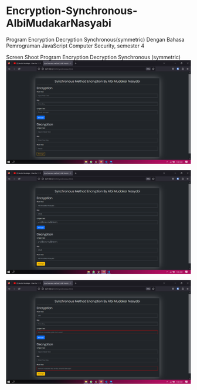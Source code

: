 # Encryption-Synchronous-AlbiMudakarNasyabi
Program Encryption Decryption Synchronous(symmetric) Dengan Bahasa Pemrograman JavaScript
Computer Security, semester 4

Screen Shoot Program Encryption Decryption Synchronous (symmetric)
![1. Default tampilan](https://github.com/albimdkr/Encryption-Synchronous-AlbiMudakarNasyabi/blob/master/screenshot/1-Default-tampilan.png)

![2. Proses program berhasil di jalankan](https://github.com/albimdkr/Encryption-Synchronous-AlbiMudakarNasyabi/blob/master/screenshot/2-Proses-berhasil.png) 

![3. Jika proses gagal karna field kosong](https://github.com/albimdkr/Encryption-Synchronous-AlbiMudakarNasyabi/blob/master/screenshot/3-Jika-proses-gagal-karna-field-kosong.png) 


